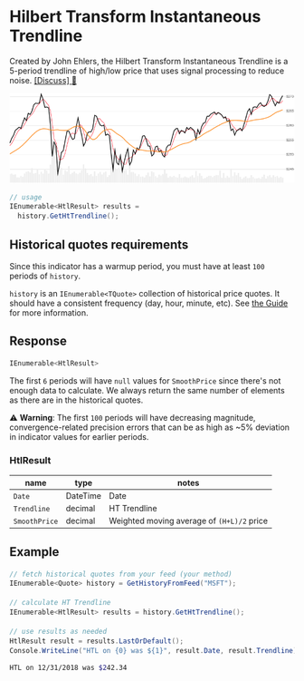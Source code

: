 # Hilbert Transform Instantaneous Trendline

Created by John Ehlers, the Hilbert Transform Instantaneous Trendline is a 5-period trendline of high/low price that uses signal processing to reduce noise.
[[Discuss] :speech_balloon:](https://github.com/DaveSkender/Stock.Indicators/discussions/363 "Community discussion about this indicator")

![image](chart.png)

```csharp
// usage
IEnumerable<HtlResult> results =
  history.GetHtTrendline();
```

## Historical quotes requirements

Since this indicator has a warmup period, you must have at least `100` periods of `history`.

`history` is an `IEnumerable<TQuote>` collection of historical price quotes.  It should have a consistent frequency (day, hour, minute, etc).  See [the Guide](../../docs/GUIDE.md) for more information.

## Response

```csharp
IEnumerable<HtlResult>
```

The first `6` periods will have `null` values for `SmoothPrice` since there's not enough data to calculate.  We always return the same number of elements as there are in the historical quotes.

:warning: **Warning**: The first `100` periods will have decreasing magnitude, convergence-related precision errors that can be as high as ~5% deviation in indicator values for earlier periods.

### HtlResult

| name | type | notes
| -- |-- |--
| `Date` | DateTime | Date
| `Trendline` | decimal | HT Trendline
| `SmoothPrice` | decimal | Weighted moving average of `(H+L)/2` price

## Example

```csharp
// fetch historical quotes from your feed (your method)
IEnumerable<Quote> history = GetHistoryFromFeed("MSFT");

// calculate HT Trendline
IEnumerable<HtlResult> results = history.GetHtTrendline();

// use results as needed
HtlResult result = results.LastOrDefault();
Console.WriteLine("HTL on {0} was ${1}", result.Date, result.Trendline);
```

```bash
HTL on 12/31/2018 was $242.34
```

